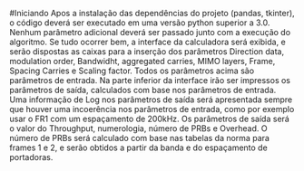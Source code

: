 #Iniciando
Apos a instalação das dependências do projeto (pandas, tkinter), o código deverá ser executado em uma versão python superior a 3.0.
Nenhum parâmetro adicional deverá ser passado junto com a execução do algoritmo.
Se tudo ocorrer bem, a interface da calculadora será exibida, e serão dispostas as caixas para a inserção dos parâmetros Direction data, modulation order, Bandwidht, aggregated carries, MIMO layers, Frame, Spacing Carries e Scaling factor.
Todos os parâmetros acima são parâmetros de entrada. Na parte inferior da interface irão ser impressos os parâmetros de saída, calculados com base nos parâmetros de entrada.
Uma informação de Log nos parâmetros de saída será apresentada sempre que houver uma incoerência nos parâmetros de entrada, como por exemplo usar o FR1 com um espaçamento de 200kHz.
Os parâmetros de saída será o valor do Throughput, numerologia, número de PRBs e Overhead.
O número de PRBs será calculado com base nas tabelas da norma para frames 1 e 2, e serão obtidos a partir da banda e do espaçamento de portadoras.
